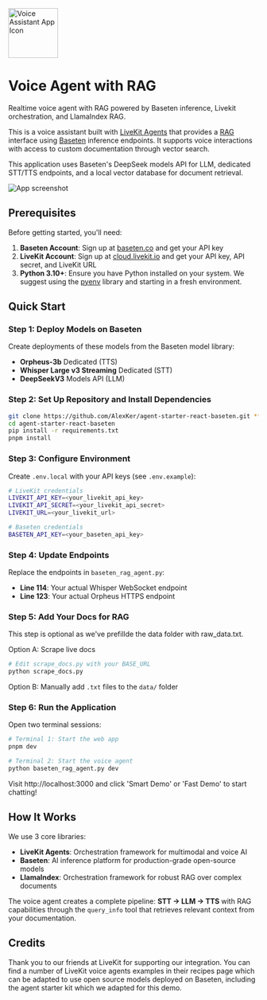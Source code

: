 <img src="./.github/assets/app-icon.png" alt="Voice Assistant App Icon" width="100" height="100">

# Voice Agent with RAG

Realtime voice agent with RAG powered by Baseten inference, Livekit orchestration, and LlamaIndex RAG.

This is a voice assistant built with [LiveKit Agents](https://docs.livekit.io/agents) that provides a [RAG](https://aws.amazon.com/what-is/retrieval-augmented-generation/) interface using [Baseten](https://baseten.co) inference endpoints. It supports voice interactions with access to custom documentation through vector search.

This application uses Baseten's DeepSeek models API for LLM, dedicated STT/TTS endpoints, and a local vector database for document retrieval. 

![App screenshot](/.github/assets/frontend-screenshot.jpeg)

## Prerequisites

Before getting started, you'll need:

1. **Baseten Account**: Sign up at [baseten.co](https://baseten.co) and get your API key
2. **LiveKit Account**: Sign up at [cloud.livekit.io](https://cloud.livekit.io) and get your API key, API secret, and LiveKit URL
3. **Python 3.10+**: Ensure you have Python installed on your system. We suggest using the [pyenv](https://github.com/pyenv/pyenv) library and starting in a fresh environment.

## Quick Start

### Step 1: Deploy Models on Baseten

Create deployments of these models from the Baseten model library:
- **Orpheus-3b** Dedicated (TTS)
- **Whisper Large v3 Streaming** Dedicated (STT)
- **DeepSeekV3** Models API (LLM)

### Step 2: Set Up Repository and Install Dependencies

```bash
git clone https://github.com/AlexKer/agent-starter-react-baseten.git **(NEEDS UPDATE)**
cd agent-starter-react-baseten
pip install -r requirements.txt
pnpm install
```

### Step 3: Configure Environment

Create `.env.local` with your API keys (see `.env.example`):

```bash
# LiveKit credentials
LIVEKIT_API_KEY=<your_livekit_api_key>
LIVEKIT_API_SECRET=<your_livekit_api_secret>
LIVEKIT_URL=<your_livekit_url>

# Baseten credentials
BASETEN_API_KEY=<your_baseten_api_key>
```

### Step 4: Update Endpoints

Replace the endpoints in `baseten_rag_agent.py`:
- **Line 114**: Your actual Whisper WebSocket endpoint
- **Line 123**: Your actual Orpheus HTTPS endpoint

### Step 5: Add Your Docs for RAG
This step is optional as we've prefillde the data folder with raw_data.txt.

Option A: Scrape live docs
```bash
# Edit scrape_docs.py with your BASE_URL
python scrape_docs.py
```

Option B: Manually add `.txt` files to the `data/` folder

### Step 6: Run the Application

Open two terminal sessions:

```bash
# Terminal 1: Start the web app
pnpm dev

# Terminal 2: Start the voice agent
python baseten_rag_agent.py dev
```

Visit http://localhost:3000 and click 'Smart Demo' or 'Fast Demo' to start chatting!

## How It Works

We use 3 core libraries:

- **LiveKit Agents**: Orchestration framework for multimodal and voice AI
- **Baseten**: AI inference platform for production-grade open-source models
- **LlamaIndex**: Orchestration framework for robust RAG over complex documents

The voice agent creates a complete pipeline: **STT → LLM → TTS** with RAG capabilities through the `query_info` tool that retrieves relevant context from your documentation.

## Credits

Thank you to our friends at LiveKit for supporting our integration. You can find a number of LiveKit voice agents examples in their recipes page which can be adapted to use open source models deployed on Baseten, including the agent starter kit which we adapted for this demo.